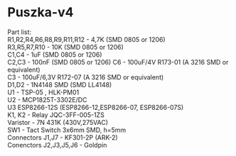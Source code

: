 # Puszka-v4
Part list:  
R1,R2,R4,R6,R8,R9,R11,R12 - 4,7K (SMD 0805 or 1206)  
R3,R5,R7,R10  - 10K (SMD 0805 or 1206)  
C1,C4 - 1uF (SMD 0805 or 1206)  
C2,C3 - 100nF (SMD 0805 or 1206) 
C6 - 100uF/4V R173-01 (A 3216  SMD or equivalent)  
C3 - 100uF/6,3V R172-07 (A 3216  SMD or equivalent)  
D1,D2 - 1N4148 SMD (SMD LL4148)  
U1 - TSP-05 , HLK-PM01  
U2 - MCP1825T-3302E/DC  
U3 ESP8266-12S (ESP8266-12,ESP8266-07, ESP8266-07S)  
K1, K2 - Relay JQC-3FF-005-1ZS  
Varistor -  7N 431K (430V,275VAC)  
SW1 - Tact Switch 3x6mm SMD, h=5mm  
Connectors J1,J7 - KF301-2P  (ARK-2)  
Conenctors J2,J3,J5,J6 - Goldpin  
